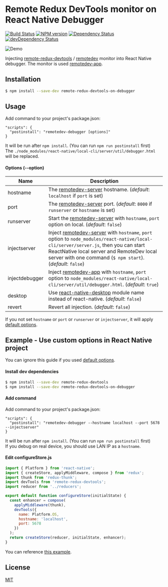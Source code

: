 # Remote Redux DevTools monitor on React Native Debugger

[![Build Status](https://travis-ci.org/jhen0409/remote-redux-devtools-on-debugger.svg?branch=master)](https://travis-ci.org/jhen0409/remote-redux-devtools-on-debugger)
[![NPM version](http://img.shields.io/npm/v/remote-redux-devtools-on-debugger.svg?style=flat)](https://www.npmjs.com/package/remote-redux-devtools-on-debugger)
[![Dependency Status](https://david-dm.org/jhen0409/remote-redux-devtools-on-debugger.svg)](https://david-dm.org/jhen0409/remote-redux-devtools-on-debugger)
[![devDependency Status](https://david-dm.org/jhen0409/remote-redux-devtools-on-debugger/dev-status.svg)](https://david-dm.org/jhen0409/remote-redux-devtools-on-debugger#info=devDependencies)

![Demo](https://cloud.githubusercontent.com/assets/3001525/14666899/b425be06-070e-11e6-8d6b-c7c0ff327708.png)

Injecting [remote-redux-devtools](https://github.com/zalmoxisus/remote-redux-devtools) / [remotedev](https://github.com/zalmoxisus/remotedev) monitor into React Native debugger. The monitor is used [remotedev-app](https://github.com/zalmoxisus/remotedev-app).

## Installation

```bash
$ npm install --save-dev remote-redux-devtools-on-debugger
```

## Usage

Add command to your project's package.json:

```
"scripts": {
  "postinstall": "remotedev-debugger [options]"
}
```

It will be run after `npm install`. (You can run `npm run postinstall` first)  
The `./node_modules/react-native/local-cli/server/util/debugger.html` will be replaced.

#### Options (--option)

Name | Description
--- | ---
hostname | The [remotedev-server](https://github.com/zalmoxisus/remotedev-server) hostname. (*default*: `localhost` if `port` is set)
port | The [remotedev-server](https://github.com/zalmoxisus/remotedev-server) port. (*default*: `8000` if `runserver` or `hostname` is set)
runserver | Start the [remotedev-server](https://github.com/zalmoxisus/remotedev-server) with `hostname`, `port` option on local. (*default*: `false`)
injectserver | Inject [remotedev-server](https://github.com/zalmoxisus/remotedev-server) with `hostname`, `port` option to `node_modules/react-native/local-cli/server/server.js`, then you can start ReactNative local server and RemoteDev local server with one command (`$ npm start`). (*default*: `false`)
injectdebugger | Inject [remotedev-app](https://github.com/zalmoxisus/remotedev-app) with `hostname`, `port` option to `node_modules/react-native/local-cli/server/util/debugger.html`. (*default*: `true`)
desktop | Use [react-native-desktop](https://github.com/ptmt/react-native-desktop) module name instead of react-native. (*default*: `false`)
revert | Revert all injection. (*default*: `false`)

If you not set `hostname` or `port` or `runserver` or `injectserver`, it will apply [default options](https://github.com/zalmoxisus/remotedev-app/blob/master/src/app/constants/socketOptions.js).

## Example - Use custom options in React Native project

You can ignore this guide if you used [default options](https://github.com/zalmoxisus/remotedev-app/blob/master/src/app/constants/socketOptions.js).

#### Install dev dependencies

```bash
$ npm install --save-dev remote-redux-devtools
$ npm install --save-dev remote-redux-devtools-on-debugger
```

#### Add command

Add command to your project's package.json:

```
"scripts": {
  "postinstall": "remotedev-debugger --hostname localhost --port 5678 --injectserver"
}
```

It will be run after `npm install`. (You can run `npm run postinstall` first)  
If you debug on real device, you should use LAN IP as a `hostname`.

#### Edit configureStore.js

```js
import { Platform } from 'react-native';
import { createStore, applyMiddleware, compose } from 'redux';
import thunk from 'redux-thunk';
import devTools from 'remote-redux-devtools';
import reducer from '../reducers';

export default function configureStore(initialState) {
  const enhancer = compose(
    applyMiddleware(thunk),
    devTools({
      name: Platform.OS,
      hostname: 'localhost',
      port: 5678
    })
  );
  return createStore(reducer, initialState, enhancer);
}
```

You can reference [this example](https://github.com/jhen0409/react-native-boilerplate/blob/master/package.json).

## License

[MIT](LICENSE)
